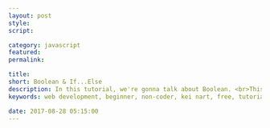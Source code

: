 ```yaml
---
layout: post
style:
script:

category: javascript
featured:
permalink:

title:
short: Boolean & If...Else
description: In this tutorial, we're gonna talk about Boolean. <br>This is the most important type in any programming language; <br>Since it helps us to teach computers to think and make decision in certain situations.
keywords: web development, beginner, non-coder, kei nart, free, tutorial, coding, programming, code nart, javascript, boolean, type, if, else, conditional

date: 2017-08-28 05:15:00
---
```

